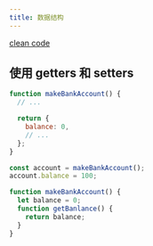 ```yaml
---
title: 数据结构
---
```


[clean code](https://github.com/ryanmcdermott/clean-code-javascript)

## 使用 getters 和 setters

```js
function makeBankAccount() {
  // ...

  return {
    balance: 0,
    // ...
  };
}

const account = makeBankAccount();
account.balance = 100;
```

```js
function makeBankAccount() {
  let balance = 0;
  function getBanlance() {
    return balance;
  }
}
```
